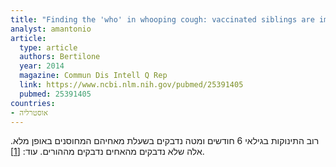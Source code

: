 ```yaml
---
title: "Finding the 'who' in whooping cough: vaccinated siblings are important pertussis sources in infants 6 months of age and under"
analyst: amantonio
article:
  type: article
  authors: Bertilone
  year: 2014
  magazine: Commun Dis Intell Q Rep
  link: https://www.ncbi.nlm.nih.gov/pubmed/25391405
  pubmed: 25391405
countries:
- אוסטרליה
---
```


רוב התינוקות בגילאי 6 חודשים ומטה נדבקים בשעלת מאחיהם המחוסנים באופן מלא. אלה שלא נדבקים מהאחים נדבקים מההורים. עוד: [[1]](https://www.ncbi.nlm.nih.gov/pubmed/26347437).
